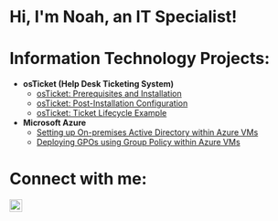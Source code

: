 # Hi, I'm Noah, an IT Specialist! 

# Information Technology Projects:</h2>

- <b>osTicket (Help Desk Ticketing System)</b>
  - [osTicket: Prerequisites and Installation](https://github.com/noahp-prog/osticket-prereqs/tree/main)
  - [osTicket: Post-Installation Configuration](https://github.com/noahp-prog/osticket-post-install.git)
  - [osTicket: Ticket Lifecycle Example](https://github.com/noahp-prog/ticket-lifecycle.git)
- <b>Microsoft Azure</b>
  - [Setting up On-premises Active Directory within Azure VMs](https://github.com/noahp-prog/configure-active-directory.git)
  - [Deploying GPOs using Group Policy within Azure VMs](https://github.com/noahp-prog/deployment-group-policy/blob/main/README.md)

# Connect with me:</h2>

[<img align="left" alt="Noah| LinkedIn" width="22px" src=https://github.com/user-attachments/assets/a1cd5786-9031-4055-a412-276de41cd54c/>][linkedin]

[linkedin]:<https://www.linkedin.com/in/noah-peters-78700135a/>
